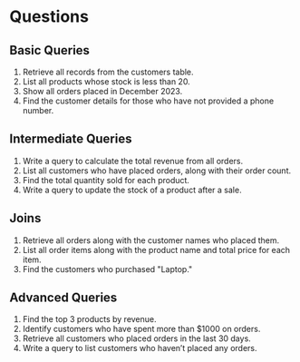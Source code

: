 # Questions

## Basic Queries
1. Retrieve all records from the customers table.
2. List all products whose stock is less than 20.
3. Show all orders placed in December 2023.
4. Find the customer details for those who have not provided a phone number.

## Intermediate Queries
1. Write a query to calculate the total revenue from all orders.
2. List all customers who have placed orders, along with their order count.
3. Find the total quantity sold for each product.
4. Write a query to update the stock of a product after a sale.

## Joins
1. Retrieve all orders along with the customer names who placed them.
2. List all order items along with the product name and total price for each item.
3. Find the customers who purchased "Laptop."

## Advanced Queries
1. Find the top 3 products by revenue.
2. Identify customers who have spent more than $1000 on orders.
3. Retrieve all customers who placed orders in the last 30 days.
4. Write a query to list customers who haven’t placed any orders.
